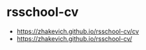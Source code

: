 # rsschool-cv


- https://zhakevich.github.io/rsschool-cv/cv
- https://zhakevich.github.io/rsschool-cv/
